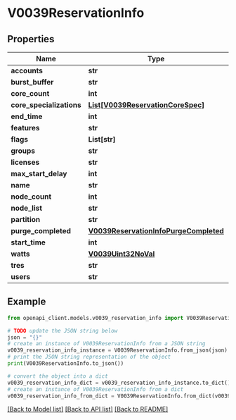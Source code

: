 # V0039ReservationInfo


## Properties

Name | Type | Description | Notes
------------ | ------------- | ------------- | -------------
**accounts** | **str** |  | [optional] 
**burst_buffer** | **str** |  | [optional] 
**core_count** | **int** |  | [optional] 
**core_specializations** | [**List[V0039ReservationCoreSpec]**](V0039ReservationCoreSpec.md) |  | [optional] 
**end_time** | **int** |  | [optional] 
**features** | **str** |  | [optional] 
**flags** | **List[str]** |  | [optional] 
**groups** | **str** |  | [optional] 
**licenses** | **str** |  | [optional] 
**max_start_delay** | **int** |  | [optional] 
**name** | **str** |  | [optional] 
**node_count** | **int** |  | [optional] 
**node_list** | **str** |  | [optional] 
**partition** | **str** |  | [optional] 
**purge_completed** | [**V0039ReservationInfoPurgeCompleted**](V0039ReservationInfoPurgeCompleted.md) |  | [optional] 
**start_time** | **int** |  | [optional] 
**watts** | [**V0039Uint32NoVal**](V0039Uint32NoVal.md) |  | [optional] 
**tres** | **str** |  | [optional] 
**users** | **str** |  | [optional] 

## Example

```python
from openapi_client.models.v0039_reservation_info import V0039ReservationInfo

# TODO update the JSON string below
json = "{}"
# create an instance of V0039ReservationInfo from a JSON string
v0039_reservation_info_instance = V0039ReservationInfo.from_json(json)
# print the JSON string representation of the object
print(V0039ReservationInfo.to_json())

# convert the object into a dict
v0039_reservation_info_dict = v0039_reservation_info_instance.to_dict()
# create an instance of V0039ReservationInfo from a dict
v0039_reservation_info_from_dict = V0039ReservationInfo.from_dict(v0039_reservation_info_dict)
```
[[Back to Model list]](../README.md#documentation-for-models) [[Back to API list]](../README.md#documentation-for-api-endpoints) [[Back to README]](../README.md)


